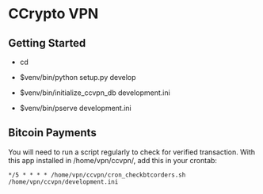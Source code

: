 CCrypto VPN 
===========

Getting Started
---------------

- cd <directory containing this file>

- $venv/bin/python setup.py develop

- $venv/bin/initialize_ccvpn_db development.ini

- $venv/bin/pserve development.ini


Bitcoin Payments
----------------

You will need to run a script regularly to check for verified transaction.
With this app installed in /home/vpn/ccvpn/, add this in your crontab:

    */5 * * * * /home/vpn/ccvpn/cron_checkbtcorders.sh /home/vpn/ccvpn/development.ini

